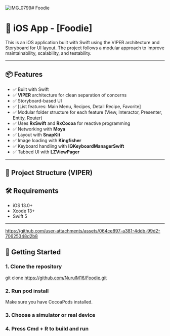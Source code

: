 ![IMG_0799](https://github.com/user-attachments/assets/fef47c86-8988-483d-b591-2c581ae2a589)# Foodie

# 📱 iOS App - [Foodie]

This is an iOS application built with Swift using the VIPER architecture and Storyboard for UI layout. The project follows a modular approach to improve maintainability, scalability, and testability.

---

## 📦 Features

- ✅ Built with Swift
- ✅ **VIPER** architecture for clean separation of concerns
- ✅ Storyboard-based UI
- ✅ [List features: Main Menu, Recipes, Detail Recipe, Favorite]
- ✅ Modular folder structure for each feature (View, Interactor, Presenter, Entity, Router)
- ✅ Uses **RxSwift** and **RxCocoa** for reactive programming
- ✅ Networking with **Moya**
- ✅ Layout with **SnapKit**
- ✅ Image loading with **Kingfisher**
- ✅ Keyboard handling with **IQKeyboardManagerSwift**
- ✅ Tabbed UI with **LZViewPager**

---

## 📂 Project Structure (VIPER)

## 🛠 Requirements

- iOS 13.0+
- Xcode 13+
- Swift 5

---

https://github.com/user-attachments/assets/064ce897-a381-4ddb-99d2-70625348d2b8

## 🚀 Getting Started

### 1. Clone the repository

git clone https://github.com/NurulM16/Foodie.git

### 2. Run pod install
Make sure you have CocoaPods installed.
### 3. Choose a simulator or real device
### 4. Press Cmd + R to build and run









